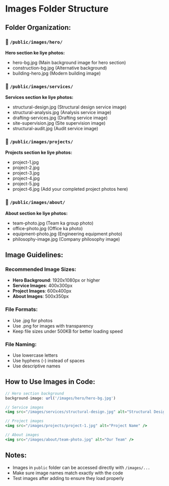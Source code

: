 # Images Folder Structure

## Folder Organization:

### 📁 `/public/images/hero/`
**Hero section ke liye photos:**
- hero-bg.jpg (Main background image for hero section)
- construction-bg.jpg (Alternative background)
- building-hero.jpg (Modern building image)

### 📁 `/public/images/services/`
**Services section ke liye photos:**
- structural-design.jpg (Structural design service image)
- structural-analysis.jpg (Analysis service image)
- drafting-services.jpg (Drafting service image)
- site-supervision.jpg (Site supervision image)
- structural-audit.jpg (Audit service image)

### 📁 `/public/images/projects/`
**Projects section ke liye photos:**
- project-1.jpg
- project-2.jpg
- project-3.jpg
- project-4.jpg
- project-5.jpg
- project-6.jpg
(Add your completed project photos here)

### 📁 `/public/images/about/`
**About section ke liye photos:**
- team-photo.jpg (Team ka group photo)
- office-photo.jpg (Office ka photo)
- equipment-photo.jpg (Engineering equipment photo)
- philosophy-image.jpg (Company philosophy image)

## Image Guidelines:

### Recommended Image Sizes:
- **Hero Background**: 1920x1080px or higher
- **Service Images**: 400x300px
- **Project Images**: 600x400px
- **About Images**: 500x350px

### File Formats:
- Use .jpg for photos
- Use .png for images with transparency
- Keep file sizes under 500KB for better loading speed

### File Naming:
- Use lowercase letters
- Use hyphens (-) instead of spaces
- Use descriptive names

## How to Use Images in Code:

```jsx
// Hero section background
background-image: url('/images/hero/hero-bg.jpg')

// Service images
<img src="/images/services/structural-design.jpg" alt="Structural Design" />

// Project images
<img src="/images/projects/project-1.jpg" alt="Project Name" />

// About images
<img src="/images/about/team-photo.jpg" alt="Our Team" />
```

## Notes:
- Images in `public` folder can be accessed directly with `/images/...`
- Make sure image names match exactly with the code
- Test images after adding to ensure they load properly
